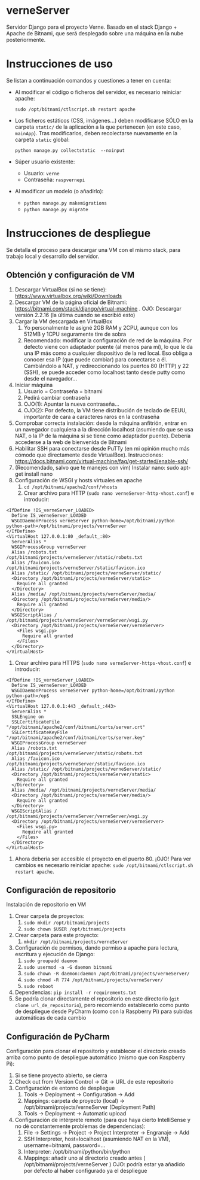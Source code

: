 # verneServer
Servidor Django para el proyecto Verne. Basado en el stack Django + Apache de Bitnami, que será desplegado sobre una máquina en la nube posteriormente.

# Instrucciones de uso
Se listan a continuación comandos y cuestiones a tener en cuenta:
   * Al modificar el código o ficheros del servidor, es necesario reiniciar apache:
   
      ```sudo /opt/bitnami/ctlscript.sh restart apache```
   * Los ficheros estáticos (CSS, imágenes...) deben modificarse SÓLO en la carpeta `static/` de la aplicación a la que pertenecen (en este caso, `mainApp`). Tras modificarlos, deben recolectarse nuevamente en la carpeta `static` global:
   
      ```python manage.py collectstatic  --noinput```
      
  * Súper usuario existente:
    * Usuario: `verne`
    * Contraseña: `raspvernepi`
    
  * Al modificar un modelo (o añadirlo):
    * `python manage.py makemigrations`
    * `python manage.py migrate`

# Instrucciones de despliegue
Se detalla el proceso para descargar una VM con el mismo stack, para trabajo local y desarrollo del servidor.

## Obtención y configuración de VM
1. Descargar VirtualBox (si no se tiene): https://www.virtualbox.org/wiki/Downloads
1. Descargar VM de la página oficial de Bitnami: https://bitnami.com/stack/django/virtual-machine . OJO: Descargar versión 2.2.16 (la última cuando se escribió esto)
1. Cargar la VM descargada en VirtualBox
   1. Yo personalmente le asigné 2GB RAM y 2CPU, aunque con los 512MB y 1CPU seguramente tire de sobra
   1. Recomendado: modificar la configuración de red de la máquina. Por defecto viene con adaptador puente (al menos para mí), lo que le da una IP más como a cualquier dispositivo de la red local. Eso obliga a conocer esa IP (que puede cambiar) para conectarse a él. Cambiándolo a NAT, y redireccionando los puertos 80 (HTTP) y 22 (SSH), se puede acceder como localhost tanto desde putty como desde el navegador...
1. Iniciar máquina
   1. Usuario = Contraseña = bitnami
   1. Pedirá cambiar contraseña
   1. OJO(1): Apuntar la nueva contraseña...
   1. OJO(2): Por defecto, la VM tiene distribución de teclado de EEUU, importante de cara a caracteres raros en la contraseña
1. Comprobar correcta instalación: desde la máquina anfitrión, entrar en un navegador cualquiera a la dirección localhost (asumiendo que se usa NAT, o la IP de la máquina si se tiene como adaptador puente). Debería accederse a la web de bienvenida de Bitnami
1. Habilitar SSH para conectarse desde PuTTy (en mi opinión mucho más cómodo que directamente desde VirtualBox). Instrucciones: https://docs.bitnami.com/virtual-machine/faq/get-started/enable-ssh/
1. (Recomendado, salvo que te manejes con vim) Instalar nano: sudo apt-get install nano
1. Configuración de WSGI y hosts virtuales en apache
   1. `cd /opt/bitnami/apache2/conf/vhosts`
   1. Crear archivo para HTTP (`sudo nano verneServer-http-vhost.conf`) e introducir:
```
<IfDefine !IS_verneServer_LOADED>
  Define IS_verneServer_LOADED
  WSGIDaemonProcess verneServer python-home=/opt/bitnami/python python-path=/opt/bitnami/projects/verneServer
</IfDefine>
<VirtualHost 127.0.0.1:80 _default_:80>
  ServerAlias *
  WSGIProcessGroup verneServer
  Alias /robots.txt /opt/bitnami/projects/verneServer/static/robots.txt
  Alias /favicon.ico /opt/bitnami/projects/verneServer/static/favicon.ico
  Alias /static/ /opt/bitnami/projects/verneServer/static/
  <Directory /opt/bitnami/projects/verneServer/static>
    Require all granted
  </Directory>
  Alias /media/ /opt/bitnami/projects/verneServer/media/
  <Directory /opt/bitnami/projects/verneServer/media/>
    Require all granted
  </Directory>
  WSGIScriptAlias / /opt/bitnami/projects/verneServer/verneServer/wsgi.py
  <Directory /opt/bitnami/projects/verneServer/verneServer>
    <Files wsgi.py>
      Require all granted
    </Files>
  </Directory>
</VirtualHost>
```
   1. Crear archivo para HTTPS (`sudo nano verneServer-https-vhost.conf`) e introducir:
```
<IfDefine !IS_verneServer_LOADED>
  Define IS_verneServer_LOADED
  WSGIDaemonProcess verneServer python-home=/opt/bitnami/python python-path=/op$
</IfDefine>
<VirtualHost 127.0.0.1:443 _default_:443>
  ServerAlias *
  SSLEngine on
  SSLCertificateFile "/opt/bitnami/apache2/conf/bitnami/certs/server.crt"
  SSLCertificateKeyFile "/opt/bitnami/apache2/conf/bitnami/certs/server.key"
  WSGIProcessGroup verneServer
  Alias /robots.txt /opt/bitnami/projects/verneServer/static/robots.txt
  Alias /favicon.ico /opt/bitnami/projects/verneServer/static/favicon.ico
  Alias /static/ /opt/bitnami/projects/verneServer/static/
  <Directory /opt/bitnami/projects/verneServer/static>
    Require all granted
  </Directory>
  Alias /media/ /opt/bitnami/projects/verneServer/media/
  <Directory /opt/bitnami/projects/verneServer/media/>
    Require all granted
  </Directory>
  WSGIScriptAlias / /opt/bitnami/projects/verneServer/verneServer/wsgi.py
  <Directory /opt/bitnami/projects/verneServer/verneServer>
    <Files wsgi.py>
      Require all granted
    </Files>
  </Directory>
</VirtualHost>
```
   1. Ahora debería ser accesible el proyecto en el puerto 80.
   ¡OJO! Para ver cambios es necesario reiniciar apache: ```sudo /opt/bitnami/ctlscript.sh restart apache```.


## Configuración de repositorio
Instalación de repositorio en VM

1. Crear carpeta de proyectos:
   1. `sudo mkdir /opt/bitnami/projects`
   1. `sudo chown $USER /opt/bitnami/projects`
1. Crear carpeta para este proyecto:
   1. `mkdir /opt/bitnami/projects/verneServer`
1. Configuración de permisos, dando permiso a apache para lectura, escritura y ejecución de Django:
   1. `sudo groupadd daemon`
   1. `sudo usermod -a -G daemon bitnami`
   1. `sudo chown -R daemon:daemon /opt/bitnami/projects/verneServer/`
   1. `sudo chmod -R 774 /opt/bitnami/projects/verneServer/`
   1. `sudo reboot`
1. Dependencias: `pip install -r requirements.txt`
1. Se podría clonar directamente el repositorio en este directorio (`git clone url_de_repositorio`), pero recomiendo establecerlo como punto de despliegue desde PyCharm (como con la Raspberry Pi) para subidas automáticas de cada cambio


## Configuración de PyCharm
Configuración para clonar el repositorio y establecer el directorio creado arriba como punto de despliegue automático (mismo que con Raspberry Pi):

1. Si se tiene proyecto abierto, se cierra
1. Check out from Version Control -> Git -> URL de este repositorio
1. Configuración de entorno de despliegue
   1. Tools -> Deployment -> Configuration -> Add
   1. Mappings: carpeta de proyecto (local) -> /opt/bitnami/projects/verneServer (Deployment Path)
   1. Tools -> Deployment -> Automatic upload
1. Configuración de intérprete remoto (para que haya cierto IntelliSense y no dé constantemente problemas de dependencias):
   1. File -> Settings -> Project -> Project Interpreter -> Engranaje -> Add
   1. SSH Interpreter, host=localhost (asumiendo NAT en la VM), username=bitnami, password=...
   1. Interpreter: /opt/bitnami/python/bin/python
   1. Mappings: añadir uno al directorio creado antes ( /opt/bitnami/projects/verneServer )  OJO: podría estar ya añadido por defecto al haber configurado ya el despliegue

   
